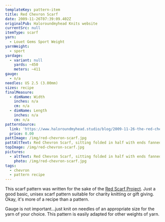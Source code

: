 ```yaml
---
templateKey: pattern-item
title: Red Chevron Scarf
date: 2009-11-26T07:39:09.402Z
originalPub: Haloroundmyhead Knits website
currentSrc: null
itemType: scarf
yarn:
  - Louet Gems Sport Weight
yarnWeight:
  - sport
yardage:
  - variant: null
    yards: ~450
    meters: ~411
gauge:
  - n/a
needles: US 2.5 (3.00mm)
sizes: recipe
finalMeasure:
  - dimName: Width
    inches: n/a
    cm: n/a
  - dimName: Length
    inches: n/a
    cm: n/a
patternSource:
  link: 'https://www.haloroundmyhead.studio/blog/2009-11-26-the-red-chevron-scarf/'
  price: 0.00
pattImage: /img/red-chevron-scarf.jpg
pattAltText: Red Chevron Scarf, sitting folded in half with ends fanned out on white towel on top of red table
topImage: /img/red-chevron-scarf.jpg
pictures:
  - altText: Red Chevron Scarf, sitting folded in half with ends fanned out on white towel on top of red table
    photo: /img/red-chevron-scarf.jpg
tags:
  - chevron
  - pattern recipe
---
```

This scarf pattern was written for the sake of the [Red Scarf Project](https://www.fc2success.org/programsmentoring-and-support/red-scarf-project/). Just a good basic, unisex scarf pattern suitable for charity knitting or gift giving. Okay, it's more of a recipe than a pattern.

Gauge is not important…just knit on needles of an appropriate size for the yarn of your choice. This pattern is easily adapted for other weights of yarn.
